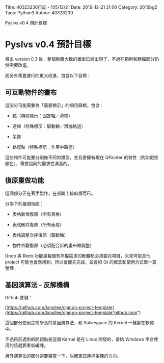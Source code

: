 Title: 40323230日誌 - 105/12/21
Date: 2016-12-21 21:00
Category: 2016bg2
Tags: Python3
Author: 40323230

Pyslvs v0.4 預計目標

<!-- PELICAN_END_SUMMARY -->

Pyslvs v0.4 預計目標
===

釋出 version 0.3 後，整個軟體大致的雛型已經出現了，不過在範例和轉檔部分仍然需要改進。

而另外需要進行的重大改進，包含以下目標：

可互動物件的畫布
---

這部分可能需要為「需要顯示」的項目歸類，包含：

* 點（特殊標示：固定軸／滑塊）

* 連桿（特殊標示：驅動軸／滑塊軌道）

* 呆鍊

* 路徑點（特殊標示：作用中路徑）

這些物件可能要分別做不同的類型，並且要擁有現在 QPainter 的特性（例如更換顏色），需要協同的需求性滿高的。

復原重做功能
---

這個部分正在著手製作，在部屬上較麻煩而已。

分為下列幾個功能：

* 表格新增復原（所有表格）

* 表格刪除復原（所有表格）

* 表格調整次序復原（驅動軸）

* 物件外觀復原（必須配合新的畫布做調整）

Undo 與 Redo 功能是每個有存檔需求的軟體都必須要的項目，未來可能其他 project 可能也會應用到，所以會優先完成，並會把 Qt 的概念和使用方式做一篇整理。

基因演算法 - 反解機構
---

Github 倉儲：

[https://github.com/kmollee/django-project-template](https://github.com/kmollee/django-project-template"github.com")

這個部分使用之前學長的基因演算法，和 Solvespace 的 Kernel 一樣掛在軟體中。

不過目前遇到的問題點是這個 Kernel 是在 Linux 開發的，要給 Windows 平台使用的話就要重新編譯。

另外演算法的部分還要審查一下，以確定四連桿呆鍊的方向。